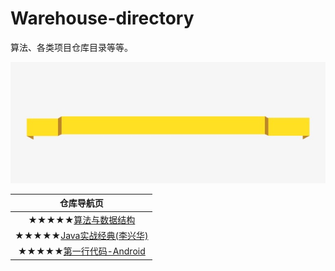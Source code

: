# Warehouse-directory
算法、各类项目仓库目录等等。

![banner](https://github.com/wangyr45/Warehouse-directory/blob/master/70.jpg)

| 仓库导航页 |
| :------: |
| ★★★★★[算法与数据结构](https://github.com/wangyr45/Algorithm-and-data-structure) |
| ★★★★★[Java实战经典(李兴华)](https://github.com/wangyr45/Study-Java) |
| ★★★★★[第一行代码-Android](https://github.com/wangyr45/Android_study) |

